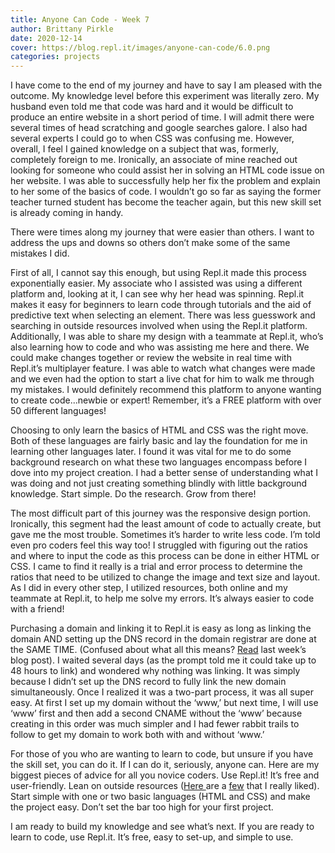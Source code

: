 ```yaml
---
title: Anyone Can Code - Week 7
author: Brittany Pirkle
date: 2020-12-14
cover: https://blog.repl.it/images/anyone-can-code/6.0.png
categories: projects
---
```


I have come to the end of my journey and have to say I am pleased with the outcome. My knowledge level before this experiment was literally zero. My husband even told me that code was hard and it would be difficult to produce an entire website in a short period of time. I will admit there were several times of head scratching and google searches galore. I also had several experts I could go to when CSS was confusing me. However, overall, I feel I gained knowledge on a subject that was, formerly, completely foreign to me. Ironically, an associate of mine reached out looking for someone who could assist her in solving an HTML code issue on her website. I was able to successfully help her fix the problem and explain to her some of the basics of code. I wouldn’t go so far as saying the former teacher turned student has become the teacher again, but this new skill set is already coming in handy. 

There were times along my journey that were easier than others. I want to address the ups and downs so others don’t make some of the same mistakes I did. 

First of all, I cannot say this enough, but using Repl.it made this process exponentially easier. My associate who I assisted was using a different platform and, looking at it, I can see why her head was spinning. Repl.it makes it easy for beginners to learn code through tutorials and the aid of predictive text when selecting an element. There was less guesswork and searching in outside resources involved when using the Repl.it platform. Additionally, I was able to share my design with a teammate at Repl.it, who’s also learning how to code and who was assisting me here and there. We could make changes together or review the website in real time with Repl.it’s multiplayer feature. I was able to watch what changes were made and we even had the option to start a live chat for him to walk me through my mistakes. I would definitely recommend this platform to anyone wanting to create code...newbie or expert! Remember, it’s a FREE platform with over 50 different languages! 

Choosing to only learn the basics of HTML and CSS was the right move. Both of these languages are fairly basic and lay the foundation for me in learning other languages later. I found it was vital for me to do some background research on what these two languages encompass before I dove into my project creation. I had a better sense of understanding what I was doing and not just creating something blindly with little background knowledge. Start simple. Do the research. Grow from there!

The most difficult part of this journey was the responsive design portion. Ironically, this segment had the least amount of code to actually create, but gave me the most trouble. Sometimes it’s harder to write less code. I’m told even pro coders feel this way too! I struggled with figuring out the ratios and where to input the code as this process can be done in either HTML or CSS. I came to find it really is a trial and error process to determine the ratios that need to be utilized to change the image and text size and layout. As I did in every other step, I utilized resources, both online and my teammate at Repl.it, to help me solve my errors. It’s always easier to code with a friend!

Purchasing a domain and linking it to Repl.it is easy as long as linking the domain AND setting up the DNS record in the domain registrar are done at the SAME TIME. (Confused about what all this means? [Read](https://blog.repl.it/anyone-can-code-week6) last week’s blog post). I waited several days (as the prompt told me it could take up to 48 hours to link) and wondered why nothing was linking. It was simply because I didn’t set up the DNS record to fully link the new domain simultaneously. Once I realized it was a two-part process, it was all super easy. At first I set up my domain without the ‘www,’ but next time, I will use ‘www’ first and then add a second CNAME without the ‘www’ because creating in this order was much simpler and I had fewer rabbit trails to follow to get my domain to work both with and without ‘www.’

For those of you who are wanting to learn to code, but unsure if you have the skill set, you can do it. If I can do it, seriously, anyone can. Here are my biggest pieces of advice for all you novice coders. Use Repl.it! It’s free and user-friendly. Lean on outside resources ([Here ](https://www.w3schools.com/)are a [few](https://scrimba.com/) that I really liked). Start simple with one or two basic languages (HTML and CSS) and make the project easy. Don’t set the bar too high for your first project. 

I am ready to build my knowledge and see what’s next. If you are ready to learn to code, use Repl.it. It’s free, easy to set-up, and simple to use.
